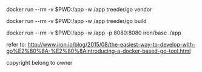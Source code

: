docker run --rm -v $PWD:/app -w /app treeder/go vendor

docker run --rm -v $PWD:/app -w /app treeder/go build

docker run --rm -v $PWD:/app -w /app -p 8080:8080 iron/base ./app

refer to: http://www.iron.io/blog/2015/08/the-easiest-way-to-develop-with-go%E2%80%8A-%E2%80%8Aintroducing-a-docker-based-go-tool.html

copyright belong to owner

